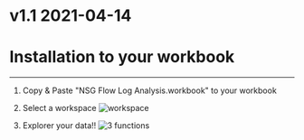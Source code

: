 # v1.1 2021-04-14

# Installation to your workbook
----
1. Copy & Paste "NSG Flow Log Analysis.workbook" to your workbook
2. Select a workspace
![workspace](https://user-images.githubusercontent.com/32254293/114658217-6f845f00-9d2c-11eb-9c43-bf064970d181.png)

4. Explorer your data!!
![3 functions](https://user-images.githubusercontent.com/32254293/113842500-ace96980-97cd-11eb-90f3-a1115206aaf7.gif)